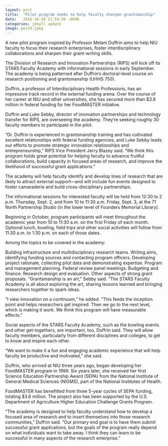 ```yaml
---
layout: post
title:  "Pilot program seeks to help faculty sharpen grantsmanship"
date:   2016-10-28 21:54:30 -0600
categories: jekyll update
image: post9.jpeg
---
```

A new pilot program inspired by Professor Melani Duffrin aims to help NIU faculty to focus their research enterprises, foster interdisciplinary collaborations and sharpen their grant-writing skills.

The Division of Research and Innovation Partnerships (RIPS) will kick off its STARS Faculty Academy with informational sessions in early September. The academy is being patterned after Duffrin’s doctoral-level course on research positioning and grantsmanship (UHHS 750).

Duffrin, a professor of Interdisciplinary Health Professions, has an impressive track record in the external funding arena. Over the course of her career at NIU and other universities, she has secured more than $3.8 million in federal funding for her FoodMASTER initiative.

Duffrin and Luke Sebby, director of innovation partnerships and technology transfer for RIPS, are overseeing the academy. They’re seeking roughly 30 faculty members to participate in the pilot.

“Dr. Duffrin is experienced in grantsmanship training and has cultivated excellent relationships with federal funding agencies, and Luke Sebby leads our efforts to promote strategic innovation relationships and entrepreneurship,” RIPS Vice President Jerry Blazey said. “We think this program holds great potential for helping faculty to advance fruitful collaborations, build capacity in focused areas of research, and improve the likelihood of successful grant applications.”

The academy will help faculty identify and develop lines of research that are likely to attract external support—and will include fun events designed to foster camaraderie and build cross-disciplinary partnerships.

The informational sessions for interested faculty will be held from 12:30 to 2 p.m. Thursday, Sept. 2, and from 10 to 11:30 a.m. Friday, Sept. 3, at the 71 North Partnership Studio (in the lower level of Founders Memorial Library).

Beginning in October, program participants will meet throughout the academic year from 10 to 11:30 a.m. on the first Friday of each month. Optional lunch, bowling, field trips and other social activities will follow from 11:30 a.m. to 1:30 p.m. on each of those dates.

Among the topics to be covered in the academy:

Building infrastructure and multidisciplinary research teams.
Writing aims, identifying funding sources and contacting program officers.
Developing project rationale, collecting pilot data and demonstrating expertise.
Program and management planning.
Federal review panel meetings.
Budgeting and finance.
Research design and evaluation.
Other aspects of strong grant proposals.
“Grantsmanship is an art,” Sebby said. “The STARS Faculty Academy is all about exploring the art, sharing lessons learned and bringing researchers together to spark ideas.

“I view innovation on a continuum,” he added. “This feeds the inception point and helps researchers get inspired. Then we go to the next level, which is making it work. We think this program will have measurable effects.”

Social aspects of the STARS Faculty Academy, such as the bowling events and other get-togethers, are important, too, Duffrin said. They will allow faculty members, particularly from different disciplines and colleges, to get to know and inspire each other.

“We want to make it a fun and engaging academic experience that will help faculty be productive and motivated,” she said.

Duffrin, who arrived at NIU three years ago, began developing her FoodMASTER program in 1999. Six years later, she received her first Science Education Partnership Award (SEPA) from the National Institute of General Medical Sciences (NIGMS), part of the National Institutes of Health.

FoodMASTER has benefitted from three 5-year cycles of SEPA funding, totaling $3.6 million. The project also has been supported by the U.S. Department of Agriculture Higher Education Challenge Grants Program.

“The academy is designed to help faculty understand how to develop a focused area of research and to insert themselves into those research communities,” Duffrin said. “Our primary end goal is to have them submit successful grant applications, but the goals of the program really depend on what individuals want to take away. I think they can learn to be successful in many aspects of the research enterprise.”